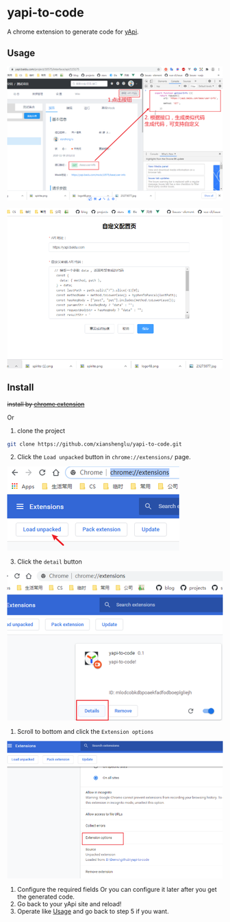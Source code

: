 # yapi-to-code

A chrome extension to generate code for [yApi](https://github.com/YMFE/yapi).

## Usage

![](./images/getApiCode.png)

![](./images/optionsPage.png)

## Install

~~install by [chrome extension]()~~

Or

1. clone the project

```bash
git clone https://github.com/xianshenglu/yapi-to-code.git
```

2. Click the `Load unpacked` button in `chrome://extensions/` page.

![](./images/loadUnpacked.png)

3. Click the `detail` button

![](./images/extensionPage.png)

1. Scroll to bottom and click the `Extension options`

![](./images/detailPage.png)

1. Configure the required fields Or you can configure it later after you get the generated code.
2. Go back to your yApi site and reload!
3. Operate like [Usage](#usage) and go back to step 5 if you want.
